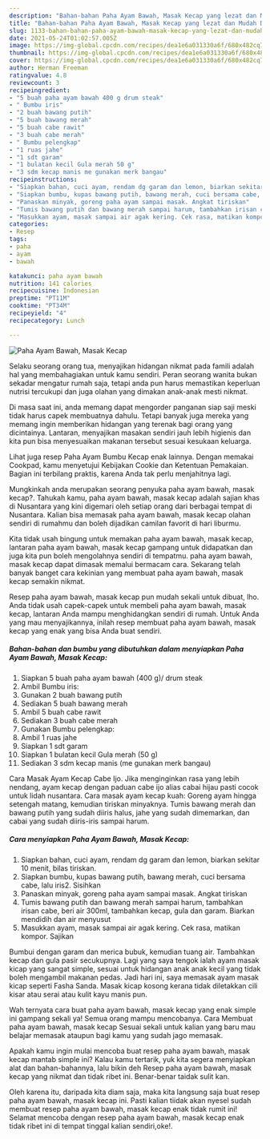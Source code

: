 ```yaml
---
description: "Bahan-bahan Paha Ayam Bawah, Masak Kecap yang lezat dan Mudah Dibuat"
title: "Bahan-bahan Paha Ayam Bawah, Masak Kecap yang lezat dan Mudah Dibuat"
slug: 1133-bahan-bahan-paha-ayam-bawah-masak-kecap-yang-lezat-dan-mudah-dibuat
date: 2021-05-24T01:02:57.005Z
image: https://img-global.cpcdn.com/recipes/dea1e6a031330a6f/680x482cq70/paha-ayam-bawah-masak-kecap-foto-resep-utama.jpg
thumbnail: https://img-global.cpcdn.com/recipes/dea1e6a031330a6f/680x482cq70/paha-ayam-bawah-masak-kecap-foto-resep-utama.jpg
cover: https://img-global.cpcdn.com/recipes/dea1e6a031330a6f/680x482cq70/paha-ayam-bawah-masak-kecap-foto-resep-utama.jpg
author: Herman Freeman
ratingvalue: 4.8
reviewcount: 3
recipeingredient:
- "5 buah paha ayam bawah 400 g drum steak"
- " Bumbu iris"
- "2 buah bawang putih"
- "5 buah bawang merah"
- "5 buah cabe rawit"
- "3 buah cabe merah"
- " Bumbu pelengkap"
- "1 ruas jahe"
- "1 sdt garam"
- "1 bulatan kecil Gula merah 50 g"
- "3 sdm kecap manis me gunakan merk bangau"
recipeinstructions:
- "Siapkan bahan, cuci ayam, rendam dg garam dan lemon, biarkan sekitar 10 menit, bilas tiriskan."
- "Siapkan bumbu, kupas bawang putih, bawang merah, cuci bersama cabe, lalu iris2. Sisihkan"
- "Panaskan minyak, goreng paha ayam sampai masak. Angkat tiriskan"
- "Tumis bawang putih dan bawang merah sampai harum, tambahkan irisan cabe, beri air 300ml, tambahkan kecap, gula dan garam. Biarkan mendidih dan air menyusut"
- "Masukkan ayam, masak sampai air agak kering. Cek rasa, matikan kompor. Sajikan"
categories:
- Resep
tags:
- paha
- ayam
- bawah

katakunci: paha ayam bawah 
nutrition: 141 calories
recipecuisine: Indonesian
preptime: "PT11M"
cooktime: "PT34M"
recipeyield: "4"
recipecategory: Lunch

---
```



![Paha Ayam Bawah, Masak Kecap](https://img-global.cpcdn.com/recipes/dea1e6a031330a6f/680x482cq70/paha-ayam-bawah-masak-kecap-foto-resep-utama.jpg)

Selaku seorang orang tua, menyajikan hidangan nikmat pada famili adalah hal yang membahagiakan untuk kamu sendiri. Peran seorang  wanita bukan sekadar mengatur rumah saja, tetapi anda pun harus memastikan keperluan nutrisi tercukupi dan juga olahan yang dimakan anak-anak mesti nikmat.

Di masa  saat ini, anda memang dapat mengorder panganan siap saji meski tidak harus capek membuatnya dahulu. Tetapi banyak juga mereka yang memang ingin memberikan hidangan yang terenak bagi orang yang dicintainya. Lantaran, menyajikan masakan sendiri jauh lebih higienis dan kita pun bisa menyesuaikan makanan tersebut sesuai kesukaan keluarga. 

Lihat juga resep Paha Ayam Bumbu Kecap enak lainnya. Dengan memakai Cookpad, kamu menyetujui Kebijakan Cookie dan Ketentuan Pemakaian. Bagian ini terbilang praktis, karena Anda tak perlu menjahitnya lagi.

Mungkinkah anda merupakan seorang penyuka paha ayam bawah, masak kecap?. Tahukah kamu, paha ayam bawah, masak kecap adalah sajian khas di Nusantara yang kini digemari oleh setiap orang dari berbagai tempat di Nusantara. Kalian bisa memasak paha ayam bawah, masak kecap olahan sendiri di rumahmu dan boleh dijadikan camilan favorit di hari liburmu.

Kita tidak usah bingung untuk memakan paha ayam bawah, masak kecap, lantaran paha ayam bawah, masak kecap gampang untuk didapatkan dan juga kita pun boleh mengolahnya sendiri di tempatmu. paha ayam bawah, masak kecap dapat dimasak memalui bermacam cara. Sekarang telah banyak banget cara kekinian yang membuat paha ayam bawah, masak kecap semakin nikmat.

Resep paha ayam bawah, masak kecap pun mudah sekali untuk dibuat, lho. Anda tidak usah capek-capek untuk membeli paha ayam bawah, masak kecap, lantaran Anda mampu menghidangkan sendiri di rumah. Untuk Anda yang mau menyajikannya, inilah resep membuat paha ayam bawah, masak kecap yang enak yang bisa Anda buat sendiri.

<!--inarticleads1-->

##### Bahan-bahan dan bumbu yang dibutuhkan dalam menyiapkan Paha Ayam Bawah, Masak Kecap:

1. Siapkan 5 buah paha ayam bawah (400 g)/ drum steak
1. Ambil  Bumbu iris:
1. Gunakan 2 buah bawang putih
1. Sediakan 5 buah bawang merah
1. Ambil 5 buah cabe rawit
1. Sediakan 3 buah cabe merah
1. Gunakan  Bumbu pelengkap:
1. Ambil 1 ruas jahe
1. Siapkan 1 sdt garam
1. Siapkan 1 bulatan kecil Gula merah (50 g)
1. Sediakan 3 sdm kecap manis (me gunakan merk bangau)


Cara Masak Ayam Kecap Cabe Ijo. Jika menginginkan rasa yang lebih nendang, ayam kecap dengan paduan cabe ijo alias cabai hijau pasti cocok untuk lidah nusantara. Cara masak ayam kecap kuah: Goreng ayam hingga setengah matang, kemudian tiriskan minyaknya. Tumis bawang merah dan bawang putih yang sudah diiris halus, jahe yang sudah dimemarkan, dan cabai yang sudah diiris-iris sampai harum. 

<!--inarticleads2-->

##### Cara menyiapkan Paha Ayam Bawah, Masak Kecap:

1. Siapkan bahan, cuci ayam, rendam dg garam dan lemon, biarkan sekitar 10 menit, bilas tiriskan.
1. Siapkan bumbu, kupas bawang putih, bawang merah, cuci bersama cabe, lalu iris2. Sisihkan
1. Panaskan minyak, goreng paha ayam sampai masak. Angkat tiriskan
1. Tumis bawang putih dan bawang merah sampai harum, tambahkan irisan cabe, beri air 300ml, tambahkan kecap, gula dan garam. Biarkan mendidih dan air menyusut
1. Masukkan ayam, masak sampai air agak kering. Cek rasa, matikan kompor. Sajikan


Bumbui dengan garam dan merica bubuk, kemudian tuang air. Tambahkan kecap dan gula pasir secukupnya. Lagi yang saya tengok ialah ayam masak kicap yang sangat simple, sesuai untuk hidangan anak anak kecil yang tidak boleh mengambil makanan pedas. Jadi hari ini, saya memasak ayam masak kicap seperti Fasha Sanda. Masak kicap kosong kerana tidak diletakkan cili kisar atau serai atau kulit kayu manis pun. 

Wah ternyata cara buat paha ayam bawah, masak kecap yang enak simple ini gampang sekali ya! Semua orang mampu mencobanya. Cara Membuat paha ayam bawah, masak kecap Sesuai sekali untuk kalian yang baru mau belajar memasak ataupun bagi kamu yang sudah jago memasak.

Apakah kamu ingin mulai mencoba buat resep paha ayam bawah, masak kecap mantab simple ini? Kalau kamu tertarik, yuk kita segera menyiapkan alat dan bahan-bahannya, lalu bikin deh Resep paha ayam bawah, masak kecap yang nikmat dan tidak ribet ini. Benar-benar taidak sulit kan. 

Oleh karena itu, daripada kita diam saja, maka kita langsung saja buat resep paha ayam bawah, masak kecap ini. Pasti kalian tiidak akan nyesel sudah membuat resep paha ayam bawah, masak kecap enak tidak rumit ini! Selamat mencoba dengan resep paha ayam bawah, masak kecap enak tidak ribet ini di tempat tinggal kalian sendiri,oke!.

